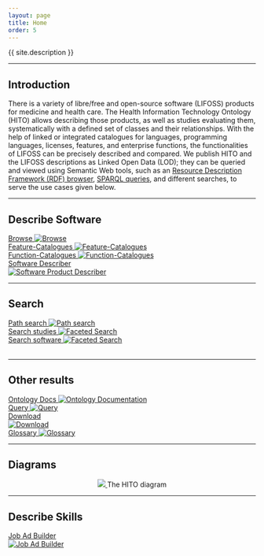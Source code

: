```yaml
---
layout: page
title: Home
order: 5
---
```


<p class="lead">{{ site.description }}</p>

---
## Introduction

There is a variety of libre/free and open-source software (LIFOSS) products for medicine and health care.
The Health Information Technology Ontology (HITO) allows describing those products, as well as studies evaluating them, systematically with a defined set of classes and their relationships.
With the help of linked or integrated catalogues for languages, programming languages, licenses, features, and enterprise functions, the functionalities of LIFOSS can be precisely described and compared.
We publish HITO and the LIFOSS descriptions as Linked Open Data (LOD); they can be queried and viewed using Semantic Web tools, such as an [Resource Description Framework (RDF) browser](https://hitontology.eu/ontology/), [SPARQL queries](https://hitontology.eu/sparql/), and different searches, to serve the use cases given below.

---
## Describe Software

<div class="flexy">
<div class="flex-item">
  <a title="Browse" href="https://hitontology.eu/ontology/">Browse
  <img title="Browse" alt="Browse" src="public/browse.png">
</a>
</div>
<div class="flex-item">
<a title="Feature-Catalogues" href="https://hitontology.eu/ontology/FeatureCatalogue">Feature-Catalogues
<img title="Feature-Catalogues" alt="Feature-Catalogues" src="public/catalogue.jpg">
</a>
</div>
<div class="flex-item">
<a title="Function-Catalogues" href="https://hitontology.eu/ontology/EnterpriseFunctionCatalogue">Function-Catalogues
<img title="Function-Catalogues" alt="Function-Catalogues" src="public/catalogue.jpg">
</a>
</div>
<div class="flex-item">
<a title="Software Product Describer" href="jobadbuilder/swp.html">Software Describer<br>
<img title="Software Product Describer" alt="Software Product Describer" src="public/browse.png">
</a>
</div>
</div>

---
## Search
<!--  -->
<div class="flexy">
<div class="flex-item">
  <a title="Path search" href="https://hitontology.github.io/gui/">Path search
  <img title="Path search" alt="Path search" src="public/search.jpg">
</a>
</div>
<div class="flex-item">
  <a title="Faceted Search" href="https://hitontology.eu/search/">Search studies
  <img title="Faceted Search" alt="Faceted Search" src="public/search.jpg">
</a>
</div>
<div class="flex-item">
  <a title="Faceted Search" href="https://hitontology.eu/search/softwareproduct.html">
  Search software
  <img title="Faceted Search" alt="Faceted Search" src="public/search.jpg">
</a>
</div>
</div>
<br>

---
## Other results

<div class="flexy">
<div class="flex-item">
  <a title="Ontology Docs" href= "https://hitontology.github.io/ontology/" target="_blank">Ontology Docs
  <img title="Ontology Documentation" alt="Ontology Documentation" src="public/browse.png">
</a>
</div>
<div class="flex-item">
  <a title="Query" href= "https://hitontology.eu/sparql/">Query
  <img title="Query" alt="Query" src="public/sparql.png">
</a>
</div>
<div class="flex-item">
<a title="Download" href="https://raw.githubusercontent.com/hitontology/ontology/master/ontology.ttl">Download <br>
<img title="Download" alt="Download" src="public/download.png">
</a>
</div>
<div class="flex-item">
  <a title="Glossary" href= "https://imise.github.io/glossar/hito/" target="_blank">Glossary
  <img title="Glossary" alt="Glossary" src="public/browse.png">
</a>
</div>
</div>

---
## Diagrams

<center>
  <a href="public/2024-05-hito_diagram.svg" target="_blank">
    <img src="public/2024-05-hito_diagram.svg">
  </a>
  The HITO diagram
</center>

---
## Describe Skills

<div class="flexy">
<div class="flex-item">
<a title="Job Ad Builder" href="jobadbuilder/index.html">Job Ad Builder<br>
<img title="Job Ad Builder" alt="Job Ad Builder" src="public/browse.png">
</a>
</div>
</div>
